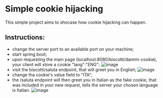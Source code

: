 # Simple cookie hijacking
This simple project aims to shocase how cookie hijacking can happen.
## Instructions:
- change the server port to an available port on your machine;
- start spring boot;
- upon requesting the main page (localhost:8080/biscotti/dammi-cookie), your client will store a cookie "lang":"ENG";
![image](https://github.com/user-attachments/assets/86460fb8-7e48-46a8-a853-fc3fbc1dec00)
- visit the biscotti/saluta endpoint, that will greet you in English;
![image](https://github.com/user-attachments/assets/de414e21-cc66-4747-81f9-674e9399c15a)
- change tha cookie's value field to "ITA";
- the /saluta endpoint will then greet you in Italian as the fake cookie, that was included in your new request, tells the server your chosen language is Italian.
![image](https://github.com/user-attachments/assets/15b378d8-5639-4bed-9722-2d646d2863eb)
